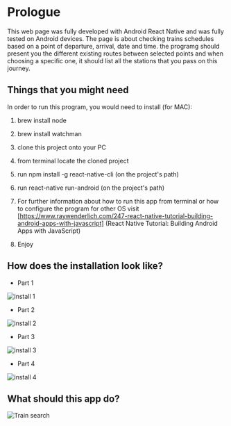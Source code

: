 # Prologue
This web page was fully developed with Android React Native and was fully tested on Android devices. The page is about checking trains schedules based on a point of departure, arrival, date and time. the programg should present you the different existing routes between selected points and when choosing a specific one, it should list all the stations that you pass on this journey.

## Things that you might need

In order to run this program, you would need to install (for MAC):

1. brew install node

2. brew install watchman

3. clone this project onto your PC

4. from terminal locate the cloned project

5. run npm install -g react-native-cli (on the project's path)

6. run react-native run-android (on the project's path)

7. For further information about how to run this app from terminal or how to configure the program for other OS visit [https://www.raywenderlich.com/247-react-native-tutorial-building-android-apps-with-javascript] (React Native Tutorial: Building Android Apps with JavaScript)

8. Enjoy


## How does the installation look like?

  - Part 1
  
  ![install 1](Demo/setup1.gif)

  - Part 2
  
  ![install 2](Demo/setup2.gif)

  - Part 3
  
  ![install 3](Demo/setup3.gif)

  - Part 4
  
  ![install 4](Demo/setup4.gif)
  
  ## What should this app do?
  
   ![Train search](Demo/train_search.gif)
